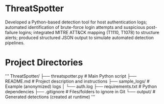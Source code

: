 # ThreatSpotter
Developed a Python-based detection tool for host authentication logs; automated identification of brute-force login attempts and suspicious post-failure logins; integrated MITRE ATT&CK mapping (T1110, T1078) to structure alerts; produced structured JSON output to simulate automated detection pipelines.


# Project Directories
'''
ThreatSpotter/
├── threatspotter.py # Main Python script
├── README.md # Project description and instructions
├── sample_logs/ # Example (anonymized) logs
│ └── auth.log
├── requirements.txt # Python dependencies
├── .gitignore # Files/folders to ignore in Git
└── output/ # Generated detections (created at runtime)
'''
